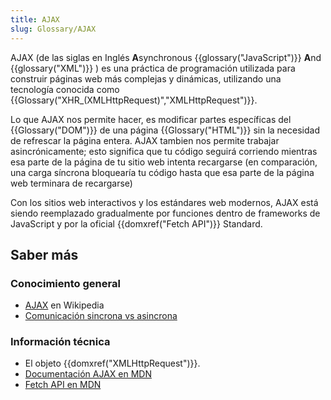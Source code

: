 ```yaml
---
title: AJAX
slug: Glossary/AJAX
---
```


AJAX (de las siglas en Inglés **A**synchronous {{glossary("JavaScript")}} **A**nd {{glossary("XML")}} ) es una práctica de programación utilizada para construir páginas web más complejas y dinámicas, utilizando una tecnología conocida como {{Glossary("XHR_(XMLHttpRequest)","XMLHttpRequest")}}.

Lo que AJAX nos permite hacer, es modificar partes específicas del {{Glossary("DOM")}} de una página {{Glossary("HTML")}} sin la necesidad de refrescar la página entera. AJAX tambien nos permite trabajar asincrónicamente; esto significa que tu código seguirá corriendo mientras esa parte de la página de tu sitio web intenta recargarse (en comparación, una carga síncrona bloquearía tu código hasta que esa parte de la página web terminara de recargarse)

Con los sitios web interactivos y los estándares web modernos, AJAX está siendo reemplazado gradualmente por funciones dentro de frameworks de JavaScript y por la oficial {{domxref("Fetch API")}} Standard.

## Saber más

### Conocimiento general

- [AJAX](https://es.wikipedia.org/wiki/AJAX) en Wikipedia
- [Comunicación sincrona vs asincrona](http://peoplesofttutorial.com/difference-between-synchronous-and-asynchronous-messaging/)

### Información técnica

- El objeto {{domxref("XMLHttpRequest")}}.
- [Documentación AJAX en MDN](/es/docs/AJAX)
- [Fetch API en MDN](/es/docs/Web/API/Fetch_API/Using_Fetch)
